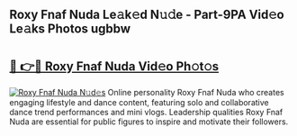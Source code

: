 ## Roxy Fnaf Nuda Le𝚊k𝚎d N𝚞𝚍e - Part-9PA Vid𝚎o Le𝚊ks Photos ugbbw

# <h2><a href="http://fbcudz.evod.top/?m=Roxy+Fnaf+Nuda">🔗 👉🔴 Roxy Fnaf Nuda Vid𝚎o Ph𝚘t𝚘s</a></h2>

[![Roxy Fnaf Nuda N𝚞d𝚎s](https://i.imgur.com/8V9OHl7.gif)](http://fbcudz.evod.top/?m=Roxy+Fnaf+Nuda)
Online personality Roxy Fnaf Nuda who creates engaging lifestyle and dance content, featuring solo and collaborative dance trend performances and mini vlogs. Leadership qualities Roxy Fnaf Nuda are essential for public figures to inspire and motivate their followers. 
